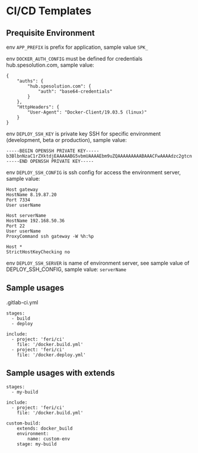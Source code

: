 # CI/CD Templates

## Prequisite Environment
env `APP_PREFIX` is prefix for application, sample value `SPK_`

env `DOCKER_AUTH_CONFIG` must be defined for credentials hub.spesolution.com, sample value:
```
{
	"auths": {
		"hub.spesolution.com": {
			"auth": "base64-credentials"
		}
	},
	"HttpHeaders": {
		"User-Agent": "Docker-Client/19.03.5 (linux)"
	}
}
```
env `DEPLOY_SSH_KEY` is private key SSH for specific environment (development, beta or production), sample value:
```
-----BEGIN OPENSSH PRIVATE KEY-----
b3BlbnNzaC1rZXktdjEAAAAABG5vbmUAAAAEbm9uZQAAAAAAAAABAAACFwAAAAdzc2gtcn
-----END OPENSSH PRIVATE KEY-----
```

env `DEPLOY_SSH_CONFIG` is ssh config for access the environment server, sample value:
```
Host gateway
HostName 8.19.87.20
Port 7334
User userName

Host serverName
HostName 192.168.50.36
Port 22
User userName
ProxyCommand ssh gateway -W %h:%p

Host *
StrictHostKeyChecking no
```

env `DEPLOY_SSH_SERVER` is name of environment server, see sample value of DEPLOY_SSH_CONFIG, sample value:
`serverName`

## Sample usages

.gitlab-ci.yml
```
stages:
  - build
  - deploy

include:
  - project: 'feri/ci'
    file: '/docker.build.yml'
  - project: 'feri/ci'
    file: '/docker.deploy.yml'
```

## Sample usages with extends
```
stages:
  - my-build

include:
  - project: 'feri/ci'
    file: '/docker.build.yml'

custom-build:
    extends: docker_build
    environment:
        name: custom-env
    stage: my-build
```